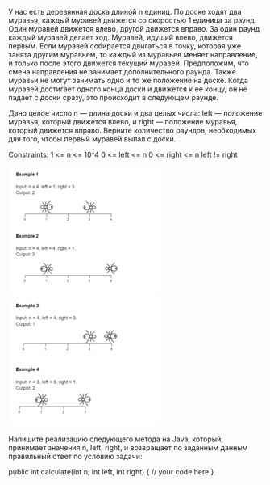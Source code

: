 У нас есть деревянная доска длиной n единиц.
По доске ходят два муравья, каждый муравей движется со скоростью 1 единица за раунд. Один муравей движется влево, другой движется вправо. За один раунд каждый муравей делает ход. Муравей, идущий влево, движется первым.
Если муравей собирается двигаться в точку, которая уже занята другим муравьем, то каждый из муравьев меняет направление, и только после этого движется текущий муравей. Предположим, что смена направления не занимает дополнительного раунда. Также муравьи не могут занимать одно и то же положение на доске.
Когда муравей достигает одного конца доски и движется к ее концу, он не падает с доски сразу, это происходит в следующем раунде.

Дано целое число n — длина доски и два целых числа: left — положение муравья, который движется влево, и right — положение муравья, который движется вправо. Верните количество раундов, необходимых для того, чтобы первый муравей выпал с доски.

Constraints:
1 <= n <= 10^4
0 <= left <= n
0 <= right <= n
left != right

![img.png](img.png)
![img_1.png](img_1.png)

Напишите реализацию следующего метода на Java, который, принимает значения n, left, right, и возвращает по заданным данным правильный ответ по условию задачи:

public int calculate(int n, int left, int right) {
    // your code here
}